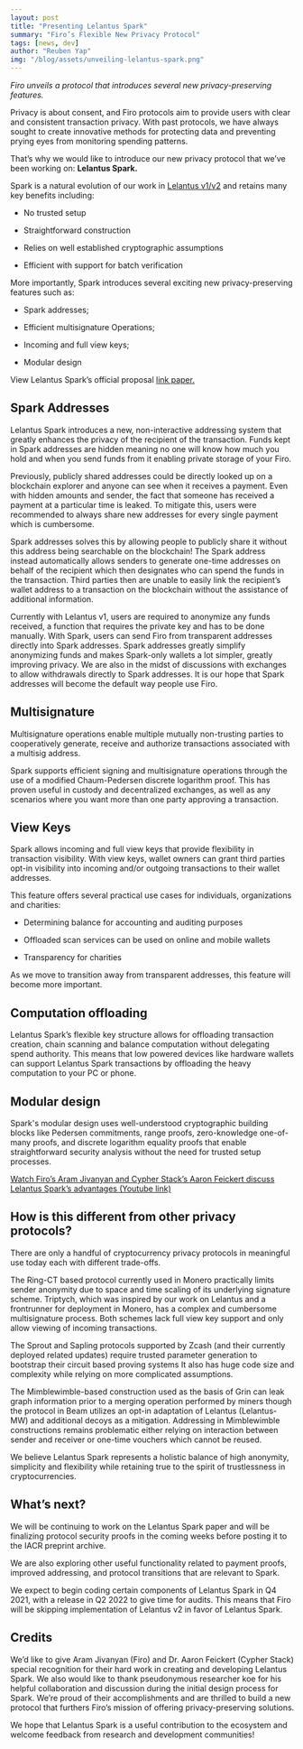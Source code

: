 ```yaml
---
layout: post
title: "Presenting Lelantus Spark"
summary: "Firo’s Flexible New Privacy Protocol"
tags: [news, dev]
author: "Reuben Yap"
img: "/blog/assets/unveiling-lelantus-spark.png"
---
```


*Firo unveils a protocol that introduces several new privacy-preserving features.*

Privacy is about consent, and Firo protocols aim to provide users with clear and consistent transaction privacy. With past protocols, we have always sought to create innovative methods for protecting data and preventing prying eyes from monitoring spending patterns.

That’s why we would like to introduce our new privacy protocol that we’ve been working on: **Lelantus Spark.**

Spark is a natural evolution of our work in [Lelantus v1/v2](https://eprint.iacr.org/2019/373) and retains many key benefits including:

* No trusted setup

* Straightforward construction

* Relies on well established cryptographic assumptions

* Efficient with support for batch verification

More importantly, Spark introduces several exciting new privacy-preserving features such as:

* Spark addresses;

* Efficient multisignature Operations;

* Incoming and full view keys;

* Modular design

View Lelantus Spark’s official proposal [link paper.](/blog/assets/Lelantus_Spark_230821.pdf)

## Spark Addresses

Lelantus Spark introduces a new, non-interactive addressing system that greatly enhances the privacy of the recipient of the transaction. Funds kept in Spark addresses are hidden meaning no one will know how much you hold and when you send funds from it enabling private storage of your Firo. 

Previously, publicly shared addresses could be directly looked up on a blockchain explorer and anyone can see when it receives a payment. Even with hidden amounts and sender, the fact that someone has received a payment at a particular time is leaked. To mitigate this, users were recommended to always share new addresses for every single payment which is cumbersome.

Spark addresses solves this by allowing people to publicly share it without this address being searchable on the blockchain! The Spark address instead automatically allows senders to generate one-time addresses on behalf of the recipient which then designates who can spend the funds in the transaction. Third parties then are unable to easily link the recipient’s wallet address to a transaction on the blockchain without the assistance of additional information.

Currently with Lelantus v1, users are required to anonymize any funds received, a function that requires the private key and has to be done manually. With Spark, users can send Firo from transparent addresses directly into Spark addresses. Spark addresses greatly simplify anonymizing funds and makes Spark-only wallets a lot simpler, greatly improving privacy. We are also in the midst of discussions with exchanges to allow withdrawals directly to Spark addresses. It is our hope that Spark addresses will become the default way people use Firo.


## Multisignature

Multisignature operations enable multiple mutually non-trusting parties to cooperatively generate, receive and authorize transactions associated with a multisig address.

Spark supports efficient signing and multisignature operations through the use of a modified Chaum-Pedersen discrete logarithm proof. This has proven useful in custody and decentralized exchanges, as well as any scenarios where you want more than one party approving a transaction.

## View Keys

Spark allows incoming and full view keys that provide flexibility in transaction visibility. With view keys, wallet owners can grant third parties opt-in visibility into incoming and/or outgoing transactions to their wallet addresses.

This feature offers several practical use cases for individuals, organizations and charities:

* Determining balance for accounting and auditing purposes

* Offloaded scan services can be used on online and mobile wallets

* Transparency for charities

As we move to transition away from transparent addresses, this feature will become more important.

## Computation offloading

Lelantus Spark’s flexible key structure allows for offloading transaction creation, chain scanning and balance computation without delegating spend authority. This means that low powered devices like hardware wallets can support Lelantus Spark transactions by offloading the heavy computation to your PC or phone.

## Modular design

Spark's modular design uses well-understood cryptographic building blocks like Pedersen commitments, range proofs, zero-knowledge one-of-many proofs, and discrete logarithm equality proofs that enable straightforward security analysis without the need for trusted setup processes.

[Watch Firo’s Aram Jivanyan and Cypher Stack’s Aaron Feickert discuss Lelantus Spark’s advantages (Youtube link)](https://www.youtube.com/watch?app=desktop&v=vEZC1fTYRZk)

## How is this different from other privacy protocols?

There are only a handful of cryptocurrency privacy protocols in meaningful use today each with different trade-offs.

The Ring-CT based protocol currently used in Monero practically limits sender anonymity due to space and time scaling of its underlying signature scheme. Triptych, which was inspired by our work on Lelantus and a frontrunner for deployment in Monero, has a complex and cumbersome multisignature process. Both schemes lack full view key support and only allow viewing of incoming transactions.

The Sprout and Sapling protocols supported by Zcash (and their currently deployed related updates) require trusted parameter generation to bootstrap their circuit based proving systems It also has huge code size and complexity while relying on more complicated assumptions.

The Mimblewimble-based construction used as the basis of Grin can leak graph information prior to a merging operation performed by miners though the protocol in Beam utilizes an opt-in adaptation of Lelantus (Lelantus-MW) and additional decoys as a mitigation. Addressing in Mimblewimble constructions remains problematic either relying on interaction between sender and receiver or one-time vouchers which cannot be reused.

We believe Lelantus Spark represents a holistic balance of high anonymity, simplicity and flexibility while retaining true to the spirit of trustlessness in cryptocurrencies.

## What’s next?

We will be continuing to work on the Lelantus Spark paper and will be finalizing protocol security proofs in the coming weeks before posting it to the IACR preprint archive.

We are also exploring other useful functionality related to payment proofs, improved addressing, and protocol transitions that are relevant to Spark.

We expect to begin coding certain components of Lelantus Spark in Q4 2021, with a release in Q2 2022 to give time for audits. This means that Firo will be skipping implementation of Lelantus v2 in favor of Lelantus Spark.

## Credits

We’d like to give Aram Jivanyan (Firo) and Dr. Aaron Feickert (Cypher Stack) special recognition for their hard work in creating and developing Lelantus Spark. We also would like to thank pseudonymous researcher koe for his helpful collaboration and discussion during the initial design process for Spark. We’re proud of their accomplishments and are thrilled to build a new protocol that furthers Firo’s mission of offering privacy-preserving solutions. 

We hope that Lelantus Spark is a useful contribution to the ecosystem and welcome feedback from research and development communities!
